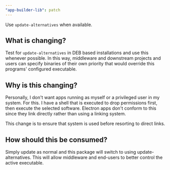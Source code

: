 ```yaml
---
"app-builder-lib": patch
---
```


Use `update-alternatives` when available.

## What is changing?
Test for `update-alternatives` in DEB based installations and use this whenever possible.
In this way, middleware and downstream projects and users can specify binaries of their
own priority that would override this programs' configured executable.

## Why is this changing?
Personally, I don't want apps running as myself or a privileged user in my system.
For this. I have a shell that is executed to drop permissions first, then execute the
selected software.
Electron apps don't conform to this since they link directly rather than using a linking
system.

This change is to ensure that system is used before resorting to direct links.

## How should this be consumed?
Simply update as normal and this package will switch to using update-alternatives.
This will allow middleware and end-users to better control the active executable.
